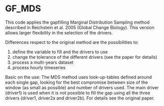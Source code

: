 # GF_MDS

This code applies the gapfilling Marginal Distribution Sampling method described in Reichstein et al. 2005 (Global Change Biology).
This version allows larger flexibility in the selection of the drivers.

Differences respect to the original method are the possibilities to:
1) define the variable to fill and the drivers to use
2) change the tolerance of the different drivers (see the paper for details)
3) process a multi-years dataset
4) process hourly timeseries

Basic on the use:
The MDS method uses look-up-tables defined around each single gap, looking for the best compromise between size of the window (as small as possible) and number of drivers used.
The main driver (driver1) is used when it is not possible to fill the gap using all the three drivers (driver1, driver2a and driver2b).
For details see the original paper.
